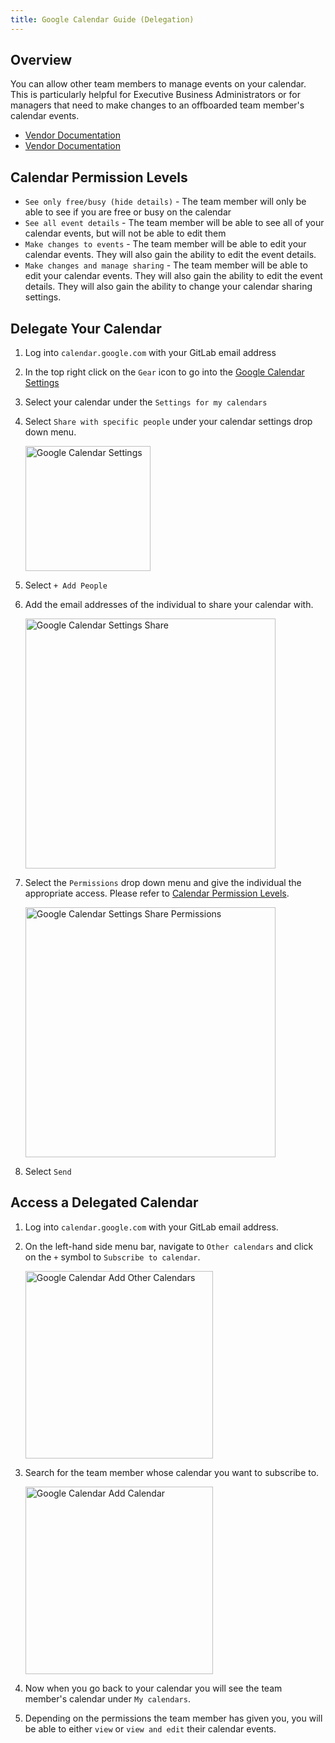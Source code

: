 ```yaml
---
title: Google Calendar Guide (Delegation)
---
```


## Overview

You can allow other team members to manage events on your calendar. This is particularly helpful for Executive Business Administrators or for managers that need to make changes to an offboarded team member's calendar events.

- [Vendor Documentation](https://support.google.com/a/users/answer/168126)
- [Vendor Documentation](https://support.google.com/calendar/answer/37082)

## Calendar Permission Levels

- `See only free/busy (hide details)` - The team member will only be able to see if you are free or busy on the calendar
- `See all event details` - The team member will be able to see all of your calendar events, but will not be able to edit them
- `Make changes to events` - The team member will be able to edit your calendar events. They will also gain the ability to edit the event details.
- `Make changes and manage sharing` - The team member will be able to edit your calendar events. They will also gain the ability to edit the event details. They will also gain the ability to change your calendar sharing settings.

## Delegate Your Calendar

1. Log into `calendar.google.com` with your GitLab email address

1. In the top right click on the `Gear` icon to go into the [Google Calendar Settings](https://support.google.com/calendar/answer/6084644?hl=en&co=GENIE.Platform%3DAndroid)

1. Select your calendar under the `Settings for my calendars`

1. Select `Share with specific people` under your calendar settings drop down menu.

   <img src="/handbook/security/corporate/systems/google-calendar/guides/delegation/images/google_calendar_settings.png" alt="Google Calendar Settings" width="200"/><br>

1. Select `+ Add People`

1. Add the email addresses of the individual to share your calendar with.

    <img src="/handbook/security/corporate/systems/google-calendar/guides/delegation/images/google_calendar_settings_share.png" alt="Google Calendar Settings Share" width="400"/>

1. Select the `Permissions` drop down menu and give the individual the appropriate access. Please refer to [Calendar Permission Levels](#calendar-permission-levels).

    <img src="/handbook/security/corporate/systems/google-calendar/guides/delegation/images/google_calendar_settings_share_permissions.png" alt="Google Calendar Settings Share Permissions" width="400"/>

1. Select `Send`

## Access a Delegated Calendar

1. Log into `calendar.google.com` with your GitLab email address.

1. On the left-hand side menu bar, navigate to `Other calendars` and click on the `+` symbol to `Subscribe to calendar`.

    <img src="/handbook/security/corporate/systems/google-calendar/guides/delegation/images/google_calendar_add_other_calendars.png" alt="Google Calendar Add Other Calendars" width="300"/>

1. Search for the team member whose calendar you want to subscribe to.

    <img src="/handbook/security/corporate/systems/google-calendar/guides/delegation/images/google_calendar_add_calendar.png" alt="Google Calendar Add Calendar" width="300"/>

1. Now when you go back to your calendar you will see the team member's calendar under `My calendars`.

1. Depending on the permissions the team member has given you, you will be able to either `view` or `view and edit` their calendar events.
